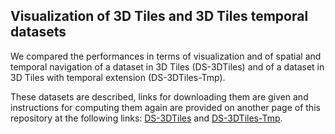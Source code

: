## Visualization of 3D Tiles and 3D Tiles temporal datasets

We compared the performances in terms of visualization and of spatial and
temporal navigation of a dataset in 3D Tiles (DS-3DTiles) and of a dataset in
3D Tiles with temporal extension (DS-3DTiles-Tmp).

These datasets are described, links for downloading them are given and
instructions for computing them again are provided on another page of this
repository at the following links:
[DS-3DTiles](../DatasetComparison/Readme.md#DS-3DTiles) and
[DS-3DTiles-Tmp](../DatasetComparison/Readme.md#DS-3DTiles-Tmp).
